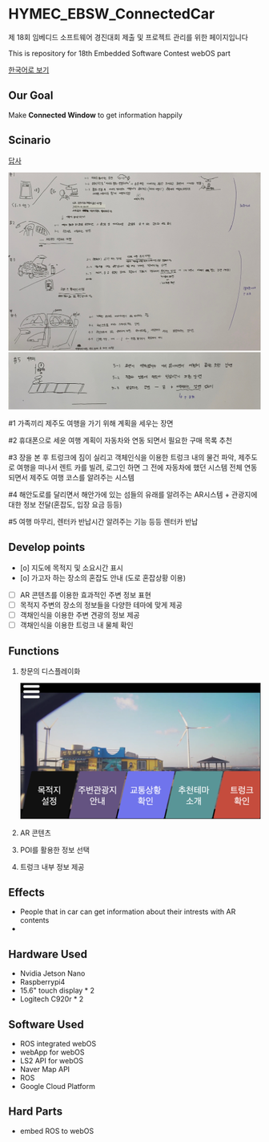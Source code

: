 # HYMEC_EBSW_ConnectedCar

제 18회 임베디드 소프트웨어 경진대회 제출 및 프로젝트 관리를 위한 페이지입니다

This is repository for 18th Embedded Software Contest webOS part

[한국어로 보기](./korean/README.md)

## Our Goal

Make **Connected Window** to get information happily



## Scinario

[답사](https://www.notion.so/hyuncello/5766916165ca437497203504cc41a0ee)

![scenario1](./imges/scenario1.png)
![scenario2](./imges/scenario2.png)

#1 가족끼리 제주도 여행을 가기 위해 계획을 세우는 장면

#2 휴대폰으로 세운 여행 계획이 자동차와 연동 되면서 필요한 구매 목록 추천

#3 장을 본 후 트렁크에 짐이 실리고 객체인식을 이용한 트렁크 내의 물건 파악, 제주도로 여행을 떠나서 렌트 카를 빌려, 로그인 하면 그 전에 자동차에 했던 시스템 전체 연동 되면서 제주도 여행 코스를 알려주는 시스템

#4 해안도로를 달리면서 해안가에 있는 섬들의 유래를 알려주는 AR시스템 + 관광지에 대한 정보 전달(혼잡도, 입장 요금  등등)

#5 여행 마무리, 렌터카 반납시간 알려주는 기능 등등 렌터카 반납


## Develop points

- [o] 지도에 목적지 및 소요시간 표시
- [o] 가고자 하는 장소의 혼잡도 안내 (도로 혼잡상황 이용)
- [ ] AR 콘텐츠를 이용한 효과적인 주변 정보 표현
- [ ] 목적지 주변의 장소의 정보들을 다양한 테마에 맞게 제공
- [ ] 객채인식을 이용한 주변 견광의 정보 제공
- [ ] 객채인식을 이용한 트렁크 내 물체 확인

## Functions

1. 창문의 디스플레이화

   ![main](./imges/index.png)

2. AR 콘텐츠
3. POI를 활용한 정보 선택
4. 트렁크 내부 정보 제공

## Effects

- People that in car can get information about their intrests with AR contents
- 

## Hardware Used

- Nvidia Jetson Nano
- Raspberrypi4
- 15.6" touch display \* 2
- Logitech C920r \* 2

## Software Used

- ROS integrated webOS
- webApp for webOS
- LS2 API for webOS
- Naver Map API
- ROS
- Google Cloud Platform

## Hard Parts

- embed ROS to webOS
